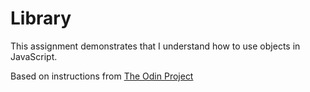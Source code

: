 # Library

This assignment demonstrates that I understand how to use objects in JavaScript.

Based on instructions from [The Odin Project](https://www.theodinproject.com/lessons/node-path-javascript-library)
